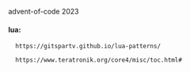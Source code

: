advent-of-code 2023

#### lua:

      https://gitspartv.github.io/lua-patterns/

      https://www.teratronik.org/core4/misc/toc.html#
